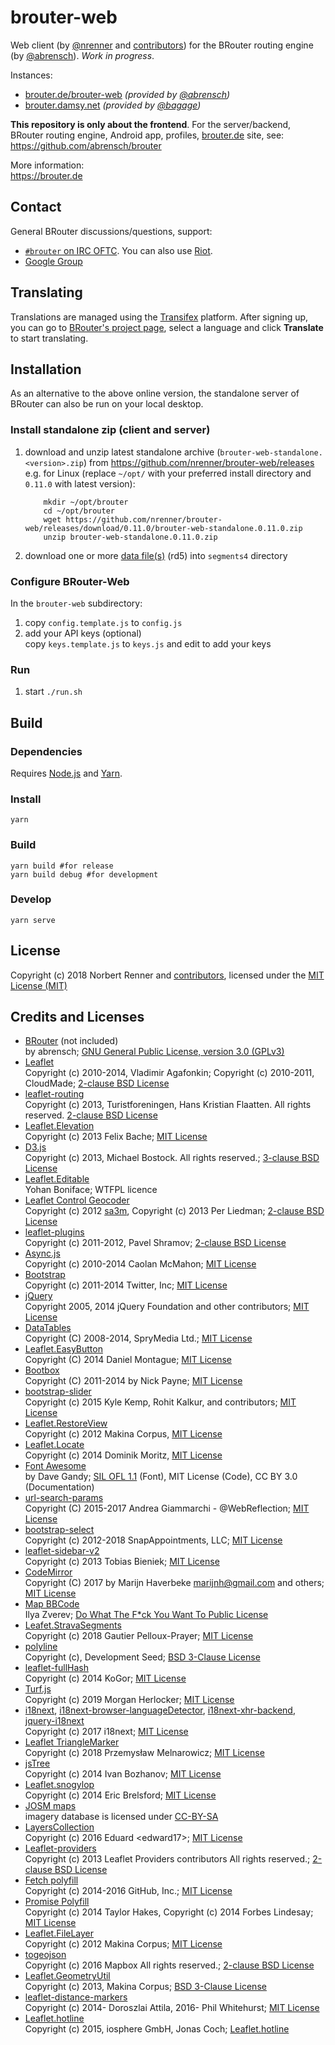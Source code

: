 # brouter-web

Web client (by [@nrenner](https://github.com/nrenner) and [contributors](https://github.com/nrenner/brouter-web/graphs/contributors)) for the BRouter routing engine (by [@abrensch](https://github.com/abrensch)). _Work in progress_.

Instances:

-   [brouter.de/brouter-web](https://brouter.de/brouter-web/) _(provided by [@abrensch](https://github.com/abrensch))_
-   [brouter.damsy.net](https://brouter.damsy.net) _(provided by [@bagage](https://github.com/bagage))_

**This repository is only about the frontend**.
For the server/backend, BRouter routing engine, Android app, profiles, [brouter.de](https://brouter.de) site, see:  
https://github.com/abrensch/brouter

More information:  
https://brouter.de

## Contact

General BRouter discussions/questions, support:

-   [`#brouter` on IRC OFTC](https://webchat.oftc.net/?channels=#brouter). You can also use [Riot](https://riot.im/app/#/room/#_oftc_#brouter:matrix.org).
-   [Google Group](https://groups.google.com/group/osm-android-bikerouting)

## Translating

Translations are managed using the
[Transifex](https://www.transifex.com/openstreetmap/brouter-web/) platform. After
signing up, you can go to [BRouter's project
page](https://www.transifex.com/openstreetmap/brouter-web/dashboard/), select a language and
click **Translate** to start translating.

## Installation

As an alternative to the above online version, the standalone server of BRouter can also be run on your local desktop.

### Install standalone zip (client and server)

1.  download and unzip latest standalone archive (`brouter-web-standalone.<version>.zip`) from https://github.com/nrenner/brouter-web/releases e.g. for Linux (replace `~/opt/` with your preferred install directory and `0.11.0` with latest version):

            mkdir ~/opt/brouter
            cd ~/opt/brouter
            wget https://github.com/nrenner/brouter-web/releases/download/0.11.0/brouter-web-standalone.0.11.0.zip
            unzip brouter-web-standalone.0.11.0.zip

2.  download one or more [data file(s)](https://brouter.de/brouter/segments4/) (rd5) into `segments4` directory

### Configure BRouter-Web

In the `brouter-web` subdirectory:

1.  copy `config.template.js` to `config.js`
2.  add your API keys (optional)  
    copy `keys.template.js` to `keys.js` and edit to add your keys

### Run

1.  start `./run.sh`

## Build

### Dependencies

Requires [Node.js](https://nodejs.org/) and [Yarn](https://yarnpkg.com/en/).

### Install

    yarn

### Build

    yarn build #for release
    yarn build debug #for development

### Develop

    yarn serve

## License

Copyright (c) 2018 Norbert Renner and [contributors](https://github.com/nrenner/brouter-web/graphs/contributors), licensed under the [MIT License (MIT)](LICENSE)

## Credits and Licenses

-   [BRouter](https://github.com/abrensch/brouter) (not included)  
    by abrensch; [GNU General Public License, version 3.0 (GPLv3)](https://github.com/abrensch/brouter/blob/master/LICENSE)
-   [Leaflet](https://leafletjs.com/)  
    Copyright (c) 2010-2014, Vladimir Agafonkin; Copyright (c) 2010-2011, CloudMade; [2-clause BSD License](https://github.com/Leaflet/Leaflet/blob/master/LICENSE)
-   [leaflet-routing](https://github.com/Turistforeningen/leaflet-routing)  
    Copyright (c) 2013, Turistforeningen, Hans Kristian Flaatten. All rights reserved. [2-clause BSD License](https://github.com/Turistforeningen/leaflet-routing/blob/gh-pages/LICENSE)
-   [Leaflet.Elevation](https://github.com/MrMufflon/Leaflet.Elevation)  
    Copyright (c) 2013 Felix Bache; [MIT License](https://github.com/MrMufflon/Leaflet.Elevation/blob/master/LICENSE)
-   [D3.js](https://github.com/mbostock/d3)  
    Copyright (c) 2013, Michael Bostock. All rights reserved.; [3-clause BSD License](https://github.com/mbostock/d3/blob/master/LICENSE)
-   [Leaflet.Editable](https://github.com/Leaflet/Leaflet.Editable)  
    Yohan Boniface; WTFPL licence
-   [Leaflet Control Geocoder](https://github.com/perliedman/leaflet-control-geocoder)  
    Copyright (c) 2012 [sa3m](https://github.com/sa3m), Copyright (c) 2013 Per Liedman; [2-clause BSD License](https://github.com/perliedman/leaflet-control-geocoder/blob/master/LICENSE)
-   [leaflet-plugins](https://github.com/shramov/leaflet-plugins)  
    Copyright (c) 2011-2012, Pavel Shramov; [2-clause BSD License](https://github.com/shramov/leaflet-plugins/blob/master/LICENSE)
-   [Async.js](https://github.com/caolan/async)  
    Copyright (c) 2010-2014 Caolan McMahon; [MIT License](https://github.com/caolan/async/blob/master/LICENSE)
-   [Bootstrap](https://getbootstrap.com/)  
    Copyright (c) 2011-2014 Twitter, Inc; [MIT License](https://github.com/twbs/bootstrap/blob/master/LICENSE)
-   [jQuery](https://github.com/jquery/jquery)  
    Copyright 2005, 2014 jQuery Foundation and other contributors; [MIT License](https://github.com/jquery/jquery/blob/master/LICENSE.txt)
-   [DataTables](https://github.com/DataTables/DataTables)  
    Copyright (C) 2008-2014, SpryMedia Ltd.; [MIT License](https://www.datatables.net/license/MIT-LICENCE)
-   [Leaflet.EasyButton](https://github.com/CliffCloud/Leaflet.EasyButton)  
    Copyright (C) 2014 Daniel Montague; [MIT License](https://github.com/CliffCloud/Leaflet.EasyButton/blob/master/LICENSE)
-   [Bootbox](https://github.com/makeusabrew/bootbox)  
    Copyright (C) 2011-2014 by Nick Payne; [MIT License](https://github.com/makeusabrew/bootbox/blob/master/LICENSE.md)
-   [bootstrap-slider](https://github.com/seiyria/bootstrap-slider)  
    Copyright (c) 2015 Kyle Kemp, Rohit Kalkur, and contributors; [MIT License](https://github.com/seiyria/bootstrap-slider/blob/master/LICENSE.md)
-   [Leaflet.RestoreView](https://github.com/makinacorpus/Leaflet.RestoreView)  
    Copyright (c) 2012 Makina Corpus, [MIT License](https://github.com/makinacorpus/Leaflet.RestoreView/blob/master/LICENSE)
-   [Leaflet.Locate](https://github.com/domoritz/leaflet-locatecontrol)  
    Copyright (c) 2014 Dominik Moritz, [MIT License](https://github.com/domoritz/leaflet-locatecontrol/blob/gh-pages/LICENSE)
-   [Font Awesome](https://fontawesome.com/v4.7.0/license/)  
    by Dave Gandy; [SIL OFL 1.1](https://scripts.sil.org/OFL) (Font), MIT License (Code), CC BY 3.0 (Documentation)
-   [url-search-params](https://github.com/WebReflection/url-search-params)  
    Copyright (C) 2015-2017 Andrea Giammarchi - @WebReflection; [MIT License](https://github.com/WebReflection/url-search-params/blob/master/LICENSE.txt)
-   [bootstrap-select](https://github.com/snapappointments/bootstrap-select)  
    Copyright (c) 2012-2018 SnapAppointments, LLC; [MIT License](https://github.com/snapappointments/bootstrap-select/blob/v1.13.0-dev/LICENSE)
-   [leaflet-sidebar-v2](https://github.com/nickpeihl/leaflet-sidebar-v2)  
    Copyright (c) 2013 Tobias Bieniek; [MIT License](https://github.com/nickpeihl/leaflet-sidebar-v2/blob/master/LICENSE)
-   [CodeMirror](https://github.com/codemirror/CodeMirror)  
    Copyright (C) 2017 by Marijn Haverbeke <marijnh@gmail.com> and others; [MIT License](https://github.com/codemirror/CodeMirror/blob/master/LICENSE)
-   [Map BBCode](https://github.com/MapBBCode/mapbbcode)  
    Ilya Zverev; [Do What The F\*ck You Want To Public License](https://github.com/MapBBCode/mapbbcode/blob/master/LICENSE)
-   [Leafet.StravaSegments](https://gitlab.com/bagage/leaflet.stravasegments)  
    Copyright (c) 2018 Gautier Pelloux-Prayer; [MIT License](https://gitlab.com/bagage/leaflet.stravasegments/blob/master/LICENSE)
-   [polyline](https://github.com/mapbox/polyline)  
    Copyright (c), Development Seed; [BSD 3-Clause License](https://github.com/mapbox/polyline/blob/master/LICENSE)
-   [leaflet-fullHash](https://github.com/KoGor/leaflet-fullHash)  
    Copyright (c) 2014 KoGor; [MIT License](https://github.com/KoGor/leaflet-fullHash/blob/master/LICENSE)
-   [Turf.js](https://github.com/Turfjs/turf)  
    Copyright (c) 2019 Morgan Herlocker; [MIT License](https://github.com/Turfjs/turf/blob/master/LICENSE)
-   [i18next](https://github.com/i18next/i18next), [i18next-browser-languageDetector](https://github.com/i18next/i18next-browser-languageDetector), [i18next-xhr-backend](https://github.com/i18next/i18next-xhr-backend), [jquery-i18next](https://github.com/i18next/jquery-i18next/blob/master/LICENSE)  
    Copyright (c) 2017 i18next; [MIT License](https://github.com/i18next/i18next/blob/master/LICENSE)
-   [Leaflet TriangleMarker](https://github.com/themeler/leaflet-triangle-marker)  
    Copyright (c) 2018 Przemysław Melnarowicz; [MIT License](https://github.com/themeler/leaflet-triangle-marker/blob/master/LICENSE)
-   [jsTree ](https://github.com/vakata/jstree)  
    Copyright (c) 2014 Ivan Bozhanov; [MIT License](https://github.com/vakata/jstree/blob/master/LICENSE-MIT)
-   [Leaflet.snogylop](https://github.com/ebrelsford/leaflet.snogylop)  
    Copyright (c) 2014 Eric Brelsford; [MIT License](https://github.com/ebrelsford/Leaflet.snogylop/blob/master/LICENSE)
-   [JOSM maps](https://josm.openstreetmap.de/wiki/Maps)  
    imagery database is licensed under [CC-BY-SA](https://creativecommons.org/licenses/by-sa/3.0/)
-   [LayersCollection](https://github.com/Edward17/LayersCollection/tree/gh-pages)  
    Copyright (c) 2016 Eduard &lt;edward17&gt;; [MIT License](https://github.com/Edward17/LayersCollection/blob/gh-pages/LICENSE.md)
-   [Leaflet-providers](https://github.com/leaflet-extras/leaflet-providers)  
    Copyright (c) 2013 Leaflet Providers contributors All rights reserved.; [2-clause BSD License](https://github.com/leaflet-extras/leaflet-providers/blob/master/license.md)
-   [Fetch polyfill](https://github.com/Github/fetch)  
    Copyright (c) 2014-2016 GitHub, Inc.; [MIT License](https://github.com/github/fetch/blob/master/LICENSE)
-   [Promise Polyfill](https://github.com/taylorhakes/promise-polyfill)  
    Copyright (c) 2014 Taylor Hakes, Copyright (c) 2014 Forbes Lindesay; [MIT License](https://github.com/taylorhakes/promise-polyfill/blob/master/LICENSE)
-   [Leaflet.FileLayer](https://github.com/makinacorpus/Leaflet.FileLayer)  
    Copyright (c) 2012 Makina Corpus; [MIT License](https://github.com/makinacorpus/Leaflet.FileLayer/blob/master/LICENSE)
-   [togeojson](https://github.com/mapbox/togeojson)  
    Copyright (c) 2016 Mapbox All rights reserved.; [2-clause BSD License](https://github.com/mapbox/togeojson/blob/master/LICENSE)
-   [Leaflet.GeometryUtil](https://github.com/makinacorpus/Leaflet.GeometryUtil)  
    Copyright (c) 2013, Makina Corpus; [BSD 3-Clause License](https://github.com/makinacorpus/Leaflet.GeometryUtil/blob/master/LICENSE)
-   [leaflet-distance-markers](https://github.com/adoroszlai/leaflet-distance-markers)  
    Copyright (c) 2014- Doroszlai Attila, 2016- Phil Whitehurst; [MIT License](https://github.com/adoroszlai/leaflet-distance-markers/blob/master/LICENSE.md)
-   [Leaflet.hotline](https://github.com/iosphere/Leaflet.hotline)  
    Copyright (c) 2015, iosphere GmbH, Jonas Coch; [Leaflet.hotline](https://github.com/iosphere/Leaflet.hotline/blob/master/LICENSE)
